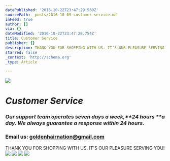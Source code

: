 ```yaml
---
datePublished: '2016-10-22T23:47:29.530Z'
sourcePath: _posts/2016-10-09-customer-service.md
inFeed: true
author: []
via: {}
dateModified: '2016-10-22T23:47:28.754Z'
title: Customer Service
publisher: {}
description: THANK YOU FOR SHOPPING WITH US. IT’S OUR PLEASURE SERVING YOU!
starred: false
_context: 'http://schema.org'
_type: Article

---
```

![](https://the-grid-user-content.s3-us-west-2.amazonaws.com/b5bfc6f3-1bbb-43ac-bb18-cc6f6563b957.jpg)

# _**Customer Service**_

### _Our support team operates seven days a week,**24 hours **a day. We always guarantee a response within **24 hours**_.

### Email us: goldenhairnation@gmail.com

THANK YOU FOR SHOPPING WITH US. IT'S OUR PLEASURE SERVING YOU!
![](https://s3-us-west-2.amazonaws.com/the-grid-img/p/55c5f3b64cf87ab9f79142c1ae5539615af10880.png)
![](https://the-grid-user-content.s3-us-west-2.amazonaws.com/e9582abc-84cc-4774-bfd6-29c878366183.png)
![](https://the-grid-user-content.s3-us-west-2.amazonaws.com/dac95aa3-11a3-49e7-b32f-415ef4013e67.png)
![](https://the-grid-user-content.s3-us-west-2.amazonaws.com/ee7182c0-7e4f-4421-bb5b-804bb8ca3c34.png)